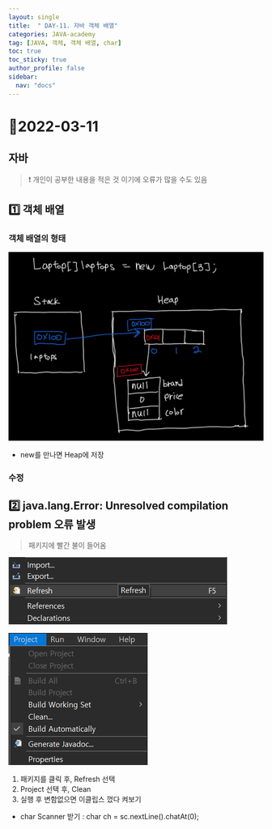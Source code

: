 ```yaml
---
layout: single
title:  " DAY-11. 자바 객체 배열"
categories: JAVA-academy
tag: [JAVA, 객체, 객체 배열, char]
toc: true
toc_sticky: true
author_profile: false
sidebar:
  nav: "docs"
---
```


# 📌2022-03-11

## 자바

<!--Quote-->

> ❗ 개인이 공부한 내용을 적은 것 이기에 오류가 많을 수도 있음

## **1️⃣ 객체 배열**

<script src="https://gist.github.com/kimyeong96/386bc41ff4cb429b6e33c5cf4231c52c.js"></script>

### 객체 배열의 형태

<script src="https://gist.github.com/kimyeong96/7db349f32e2ce605d99fb69d3d80d48e.js"></script>

![1.jpg](/assets/images/posts/2022-03-11/1.jpg)

- new를 만나면 Heap에 저장
<script src="https://gist.github.com/kimyeong96/60bde8e427ad16d4a8989d98efe432ca.js"></script>

### 수정

<script src="https://gist.github.com/kimyeong96/7ad9a18aacc869b0b9192ea48dd93a44.js"></script>

## **2️⃣ java.lang.Error: Unresolved compilation problem 오류 발생**

> 패키지에 빨간 불이 들어옴


![3.png](/assets/images/posts/2022-03-11/3.png)

![4.png](/assets/images/posts/2022-03-11/4.png)

1. 패키지를 클릭 후, Refresh 선택
2. Project 선택 후, Clean
3. 실행 후 변함없으면 이클립스 껐다 켜보기

- char Scanner 받기 : char ch = sc.nextLine().chatAt(0);